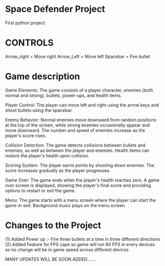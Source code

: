 # Space Defender Project

First python project


# CONTROLS

Arrow_right = Move right
Arrow_Left  = Move left
Spacebar    = Fire bullet

# Game description

Game Elements: The game consists of a player character, enemies (both normal and strong), bullets, power-ups, and health items.

Player Control: The player can move left and right using the arrow keys and shoot bullets using the spacebar.

Enemy Behavior: Normal enemies move downward from random positions at the top of the screen, while strong enemies occasionally appear and move downward. The number and speed of enemies increase as the player's score rises.

Collision Detection: The game detects collisions between bullets and enemies, as well as between the player and enemies. Health items can restore the player's health upon collision.

Scoring System: The player earns points by shooting down enemies. The score increases gradually as the player progresses.

Game Over: The game ends when the player's health reaches zero. A game over screen is displayed, showing the player's final score and providing options to restart or exit the game.

Menu: The game starts with a menu screen where the player can start the game or exit. Background music plays on the menu screen.



# Changes to the Project


(1).Added Power up :- Fire three bullets at a time in three different directions 
(2).Added Feature for FPS cape so game will run 60 FPS in every devices so no change will be in game speed across different devices

MANY UPDATES WILL BE SOON ADDED.......

